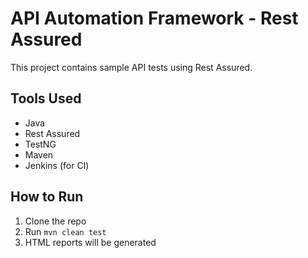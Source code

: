 # API Automation Framework - Rest Assured

This project contains sample API tests using Rest Assured.

## Tools Used
- Java
- Rest Assured
- TestNG
- Maven
- Jenkins (for CI)

## How to Run
1. Clone the repo
2. Run `mvn clean test`
3. HTML reports will be generated
